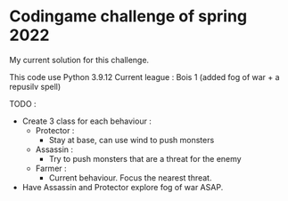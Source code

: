 # Codingame challenge of spring 2022
My current solution for this challenge.

This code use Python 3.9.12
Current league : Bois 1 (added fog of war + a repusilv spell)

TODO :
- Create 3 class for each behaviour :
  - Protector :
    - Stay at base, can use wind to push monsters
  - Assassin :
    - Try to push monsters that are a threat for the enemy
  - Farmer :
    - Current behaviour. Focus the nearest threat.
- Have Assassin and Protector explore fog of war ASAP.
